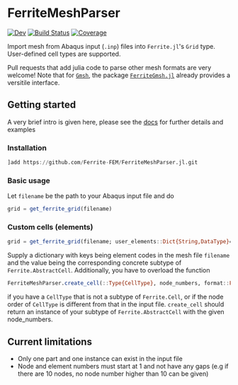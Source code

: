 # FerriteMeshParser

[![Dev](https://img.shields.io/badge/docs-dev-blue.svg)](https://Ferrite-FEM.github.io/FerriteMeshParser.jl/dev)
[![Build Status](https://github.com/Ferrite-FEM/FerriteMeshParser.jl/actions/workflows/CI.yml/badge.svg?branch=main)](https://github.com/Ferrite-FEM/FerriteMeshParser.jl/actions/workflows/CI.yml?query=branch%3Amain)
[![Coverage](https://codecov.io/gh/Ferrite-FEM/FerriteMeshParser.jl/branch/main/graph/badge.svg)](https://codecov.io/gh/Ferrite-FEM/FerriteMeshParser.jl)

Import mesh from Abaqus input (`.inp`) files into `Ferrite.jl`'s `Grid` type. User-defined cell types are supported. 

Pull requests that add julia code to parse other mesh formats are very welcome! Note that for [`Gmsh`](https://gmsh.info/), the package [`FerriteGmsh.jl`](https://github.com/Ferrite-FEM/FerriteGmsh.jl) already provides a versitile interface.

## Getting started
A very brief intro is given here, please see the [docs](https://Ferrite-FEM.github.io/FerriteMeshParser.jl/dev) for further details and examples
### Installation
```julia
]add https://github.com/Ferrite-FEM/FerriteMeshParser.jl.git
```

### Basic usage
Let `filename` be the path to your Abaqus input file and do
```julia
grid = get_ferrite_grid(filename)
```

### Custom cells (elements)
```julia
grid = get_ferrite_grid(filename; user_elements::Dict{String,DataType}=Dict{String,DataType}())
```
Supply a dictionary with keys being element codes in the mesh file `filename` and the value being the corresponding concrete subtype of `Ferrite.AbstractCell`. Additionally, you have to overload the function
```julia
FerriteMeshParser.create_cell(::Type{CellType}, node_numbers, format::FerriteMeshParser.AbaqusMeshFormat) where{CellType<:Ferrite.AbstractCell}
```
if you have a `CellType` that is not a subtype of `Ferrite.Cell`, or if the node order of `CellType` is different from that in the input file. `create_cell` should return an instance of your subtype of `Ferrite.AbstractCell` with the given node_numbers. 


## Current limitations
* Only one part and one instance can exist in the input file
* Node and element numbers must start at 1 and not have any gaps (e.g if there are 10 nodes, no node number higher than 10 can be given)
